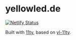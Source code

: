 # yellowled.de

[![Netlify Status](https://api.netlify.com/api/v1/badges/52fc9e87-7559-4f54-8d82-eeef7a3a5194/deploy-status)](https://app.netlify.com/sites/yellowled/deploys)

Built with [11ty](https://www.11ty.dev), based on [yl-11ty](https://github.com/yellowled/yl-11ty).
